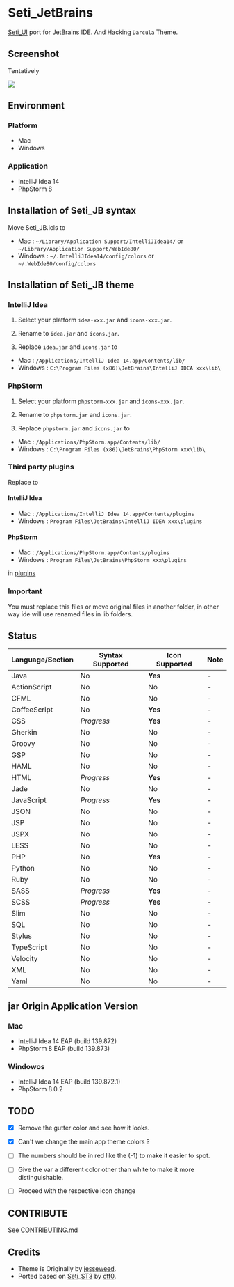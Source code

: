 Seti_JetBrains
==============

[Seti_UI](https://github.com/ctf0/Seti_ST3) port for JetBrains IDE.
And Hacking `Darcula` Theme.


## Screenshot
Tentatively

![](https://raw.githubusercontent.com/zchee/Seti_JetBrains/master/screenshot/all.png)


## Environment
### Platform
- Mac
- Windows

### Application
- IntelliJ Idea 14
- PhpStorm 8

## Installation of Seti_JB syntax

Move Seti_JB.icls to

- Mac : `~/Library/Application Support/IntelliJIdea14/` or `~/Library/Application Support/WebIde80/`
- Windows : `~/.IntelliJIdea14/config/colors` or `~/.WebIde80/config/colors`


## Installation of Seti_JB theme

### IntelliJ Idea
1. Select your platform `idea-xxx.jar` and `icons-xxx.jar`.

2. Rename to `idea.jar` and `icons.jar`.

3. Replace `idea.jar` and `icons.jar` to

- Mac : `/Applications/IntelliJ Idea 14.app/Contents/lib/`
- Windows : `C:\Program Files (x86)\JetBrains\IntelliJ IDEA xxx\lib\`

### PhpStorm
1. Select your platform `phpstorm-xxx.jar` and `icons-xxx.jar`.

2. Rename to `phpstorm.jar` and `icons.jar`.

3. Replace `phpstorm.jar` and `icons.jar` to

- Mac : `/Applications/PhpStorm.app/Contents/lib/`
- Windows : `C:\Program Files (x86)\JetBrains\PhpStorm xxx\lib\`

### Third party plugins
Replace to

#### IntelliJ Idea
- Mac : `/Applications/IntelliJ Idea 14.app/Contents/plugins`
- Windows : `Program Files\JetBrains\IntelliJ IDEA xxx\plugins`

#### PhpStorm
- Mac : `/Applications/PhpStorm.app/Contents/plugins`
- Windows : `Program Files\JetBrains\PhpStorm xxx\plugins`

in [plugins](https://github.com/zchee/Seti_JetBrains/tree/master/plugins)

### Important
You must replace this files or move original files in another folder, in other way ide will use renamed files in lib folders.

## Status
| Language/Section | Syntax Supported | Icon Supported | Note |
|---|---|---|---|
Java | No | **Yes** | -
ActionScript | No | No | -
CFML | No | No | -
CoffeeScript | No | **Yes** | -
CSS | *Progress* | **Yes** | -
Gherkin| No | No | -
Groovy | No | No | -
GSP | No | No | -
HAML | No | No | -
HTML | *Progress* | **Yes** | -
Jade | No | No | -
JavaScript | *Progress* | **Yes** | -
JSON | No | No | -
JSP| No | No | -
JSPX | No | No | -
LESS | No | No | -
PHP | No | **Yes** | -
Python | No | No | -
Ruby | No | No | -
SASS | *Progress* | **Yes** | -
SCSS | *Progress* | **Yes** | -
Slim | No | No | -
SQL | No | No | -
Stylus | No | No | -
TypeScript | No | No | -
Velocity | No | No | -
XML | No | No | -
Yaml | No | No | -


## jar Origin Application Version
### Mac
- IntelliJ Idea 14 EAP (build 139.872)
- PhpStorm 8 EAP (build 139.873)

### Windowos
- IntelliJ Idea 14 EAP (build 139.872.1)
- PhpStorm 8.0.2


## TODO
- [x] Remove the gutter color and see how it looks.
- [x] Can't we change the main app theme colors ?
- [ ] The numbers should be in red like the (-1) to make it easier to spot.
- [ ] Give the var a different color other than white to make it more distinguishable.
- [ ] Proceed with the respective icon change


## CONTRIBUTE
See [CONTRIBUTING.md](https://github.com/zchee/Seti_JetBrains/blob/master/CONTRIBUTING.md)


## Credits

- Theme is Originally by [jesseweed](https://github.com/jesseweed/seti-ui).
- Ported based on [Seti_ST3](https://github.com/ctf0/Seti_ST3) by [ctf0](https://github.com/ctf0/).
